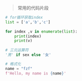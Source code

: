 <!-- 
title: Python
sort: 
--> 

> 常用的代码片段

```python
# for循环获取index
list = ['a','b','c'] 
    
for index ,v in enumerate(list):
    print(index)
    print(v)
    
# 三元运算符
'男' if sex else '女'

# 格式化
name = "fzf"
f'Hello, my name is {name}'
```


